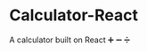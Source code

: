 # Calculator-React
A calculator built on React :heavy_plus_sign: :heavy_minus_sign: :heavy_division_sign:
